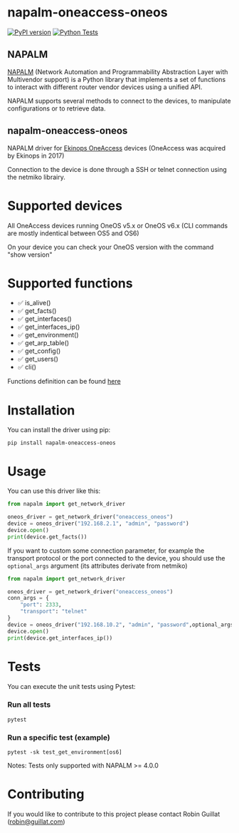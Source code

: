 # napalm-oneaccess-oneos

[![PyPI version](https://badge.fury.io/py/napalm-oneaccess-oneos.svg)](https://pypi.org/project/napalm-oneaccess-oneos/)
[![Python Tests](https://github.com/napalm-automation-community/napalm-oneaccess-oneos/actions/workflows/python-app.yml/badge.svg)](https://github.com/napalm-automation-community/napalm-oneaccess-oneos/actions/workflows/python-app.yml)

## NAPALM

[NAPALM](https://napalm.readthedocs.io/en/latest/) (Network Automation and Programmability Abstraction Layer with Multivendor support) is a Python library that implements a set of functions to interact with different router vendor devices using a unified API.

NAPALM supports several methods to connect to the devices, to manipulate configurations or to retrieve data.

## napalm-oneaccess-oneos

NAPALM driver for [Ekinops OneAccess](https://www.ekinops.com/products-services/products/oneaccess) devices
(OneAccess was acquired by Ekinops in 2017)

Connection to the device is done through a SSH or telnet connection using the netmiko librairy.

# Supported devices

All OneAccess devices running OneOS v5.x or OneOS v6.x
(CLI commands are mostly indentical between OS5 and OS6)

On your device you can check your OneOS version with the command "show version"


# Supported functions
- :white_check_mark: is_alive()
- :white_check_mark: get_facts()
- :white_check_mark: get_interfaces()
- :white_check_mark: get_interfaces_ip()
- :white_check_mark: get_environment()
- :white_check_mark: get_arp_table()
- :white_check_mark: get_config()
- :white_check_mark: get_users()
- :white_check_mark: cli()

Functions definition can be found [here](https://napalm.readthedocs.io/en/latest/base.html)

# Installation
You can install the driver using pip: 
```
pip install napalm-oneaccess-oneos
```

# Usage

You can use this driver like this:

```python
from napalm import get_network_driver

oneos_driver = get_network_driver("oneaccess_oneos")
device = oneos_driver("192.168.2.1", "admin", "password")
device.open()
print(device.get_facts())
```

If you want to custom some connection parameter, for example the transport protocol or the port connected to the device, you should use the `optional_args` argument (its attributes derivate from netmiko)

```python
from napalm import get_network_driver

oneos_driver = get_network_driver("oneaccess_oneos")
conn_args = {
    "port": 2333,
    "transport": "telnet"
}
device = oneos_driver("192.168.10.2", "admin", "password",optional_args=conn_args)
device.open()
print(device.get_interfaces_ip())
```

# Tests
You can execute the unit tests using Pytest:

### Run all tests
```
pytest
```

### Run a specific test (example)
```
pytest -sk test_get_environment[os6]
```
Notes: Tests only supported with NAPALM >= 4.0.0

# Contributing
If you would like to contribute to this project please contact Robin Guillat (robin@guillat.com)
